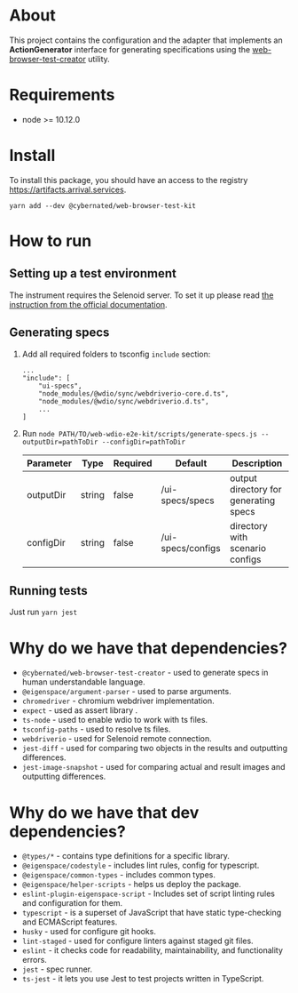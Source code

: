 # About

This project contains the configuration and the adapter that implements an **ActionGenerator** interface 
for generating specifications using 
the [web-browser-test-creator](https://github.com/cybernated/web-browser-test-creator) utility.

# Requirements

* node >= 10.12.0

# Install

To install this package, you should have an access to the registry https://artifacts.arrival.services.

`yarn add --dev @cybernated/web-browser-test-kit`

# How to run

## Setting up a test environment

The instrument requires the Selenoid server. To set it up please read 
[the instruction from the official documentation](https://aerokube.com/selenoid/latest/#_option_1_you_have_a_workstation_virtual_machine_or_server).

## Generating specs

1. Add all required folders to tsconfig `include` section:
    ```
    ...
    "include": [
        "ui-specs",
        "node_modules/@wdio/sync/webdriverio-core.d.ts",
        "node_modules/@wdio/sync/webdriverio.d.ts",
        ...
    ]
    ```
2. Run
    `node PATH/TO/web-wdio-e2e-kit/scripts/generate-specs.js --outputDir=pathToDir --configDir=pathToDir`
    
    | Parameter | Type | Required | Default | Description |
    | ------ | ------ | ------ | ------ | ------ |
    | outputDir | string | false | <cwd>/ui-specs/specs | output directory for generating specs |
    | configDir | string | false | <cwd>/ui-specs/configs | directory with scenario configs |

## Running tests

Just run `yarn jest`
   
# Why do we have that dependencies?

* `@cybernated/web-browser-test-creator` - used to generate specs in human understandable language.
* `@eigenspace/argument-parser` - used to parse arguments.
* `chromedriver` - chromium webdriver implementation.
* `expect` - used as assert library .
* `ts-node` - used to enable wdio to work with ts files.
* `tsconfig-paths` - used to resolve ts files.
* `webdriverio` - used for Selenoid remote connection.
* `jest-diff` - used for comparing two objects in the results and outputting differences.
* `jest-image-snapshot` - used for comparing actual and result images and outputting differences.

# Why do we have that dev dependencies?

* `@types/*` - contains type definitions for a specific library.
* `@eigenspace/codestyle` - includes lint rules, config for typescript.
* `@eigenspace/common-types` - includes common types.
* `@eigenspace/helper-scripts` - helps us deploy the package.
* `eslint-plugin-eigenspace-script` - Includes set of script linting rules and configuration for them.
* `typescript` - is a superset of JavaScript that have static type-checking and ECMAScript features.
* `husky` - used for configure git hooks.
* `lint-staged` - used for configure linters against staged git files.
* `eslint` - it checks code for readability, maintainability, and functionality errors.
* `jest` - spec runner.
* `ts-jest` - it lets you use Jest to test projects written in TypeScript.
